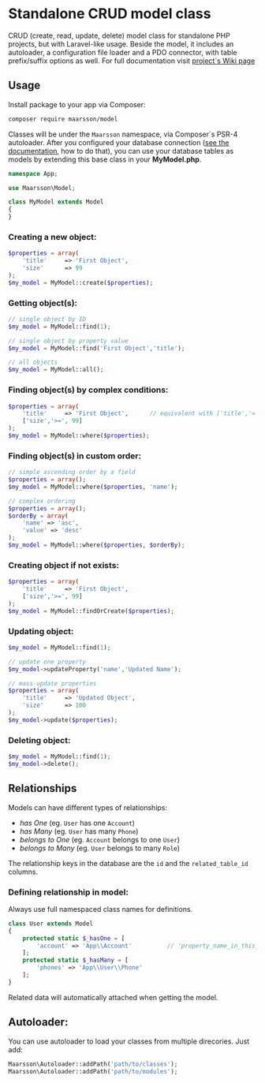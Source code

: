 # Standalone CRUD model class
CRUD (create, read, update, delete) model class for standalone PHP projects, but with Laravel-like usage. Beside the model, it includes an autoloader, a configuration file loader and a PDO connector, with table prefix/suffix options as well. For full documentation visit [project´s Wiki page](https://bitbucket.org/viktormaar/php-crud-model/wiki/Home)

## Usage

Install package to your app via Composer:
```sh
composer require maarsson/model
```
Classes will be under the `Maarsson` namespace, via Composer´s PSR-4 autoloader. After you configured your database connection ([see the documentation](https://bitbucket.org/viktormaar/php-crud-model/wiki/Home), how to do that), you can use your database tables as models by extending this base class in your **MyModel.php**.
```php
namespace App;

use Maarsson\Model;

class MyModel extends Model
{
}
```

### Creating a new object:
```php
$properties = array(
    'title'     => 'First Object',
    'size'      => 99
);
$my_model = MyModel::create($properties);
```


### Getting object(s):
```php
// single object by ID
$my_model = MyModel::find(1);

// single object by property value
$my_model = MyModel::find('First Object','title');

// all objects
$my_model = MyModel::all();
```


### Finding object(s) by complex conditions:
```php
$properties = array(
    'title'     => 'First Object',      // equivalent with ['title','=', 'First Object']
    ['size','>=', 99]
);
$my_model = MyModel::where($properties);
```


### Finding object(s) in custom order:
```php
// simple ascending order by a field
$properties = array();
$my_model = MyModel::where($properties, 'name');

// complex ordering
$properties = array();
$orderBy = array(
    'name' => 'asc',
    'value' => 'desc'
);
$my_model = MyModel::where($properties, $orderBy);
```


### Creating object if not exists:
```php
$properties = array(
    'title'     => 'First Object',
    ['size','>=', 99]
);
$my_model = MyModel::findOrCreate($properties);
```


### Updating object:
```php
$my_model = MyModel::find(1);

// update one property
$my_model->updateProperty('name','Updated Name');

// mass-update properties
$properties = array(
    'title'     => 'Updated Object',
    'size'      => 100
);
$my_model->update($properties);
```


### Deleting object:
```php
$my_model = MyModel::find(1);
$my_model->delete();
```


## Relationships

Models can have different types of relationships:
- *has One* (eg. `User` has one `Account`)
- *has Many* (eg. `User` has many `Phone`)
- *belongs to One* (eg. `Account` belongs to one `User`)
- *belongs to Many* (eg. `User` belongs to many `Role`)

The relationship keys in the database are the `id` and the `related_table_id` columns.

### Defining relationship in model:
Always use full namespaced class names for definitions.
```php
class User extends Model
{
    protected static $_hasOne = [
        'account' => 'App\\Account'          // 'property_name_in_this_model' => 'Other_Model'
    ];
    protected static $_hasMany = [
        'phones' => 'App\\User\\Phone'
    ];
}
```

Related data will automatically attached when getting the model.


## Autoloader:

You can use autoloader to load your classes from multiple direcories. Just add:

```php
Maarsson\Autoloader::addPath('path/to/classes');
Maarsson\Autoloader::addPath('path/to/modules');
```
